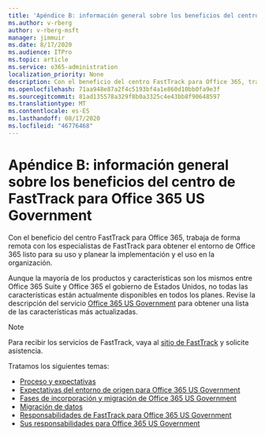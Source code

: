```yaml
---
title: 'Apéndice B: información general sobre los beneficios del centro de FastTrack para Office 365 US Government'
ms.author: v-rberg
author: v-rberg-msft
manager: jimmuir
ms.date: 8/17/2020
ms.audience: ITPro
ms.topic: article
ms.service: o365-administration
localization_priority: None
description: Con el beneficio del centro FastTrack para Office 365, trabaja de forma remota con los especialistas de FastTrack para obtener el entorno de Office 365 listo para su uso y planear la implementación y el uso en la organización.
ms.openlocfilehash: 71aa948e87a2f4c5193bf4a1e860d10bb0fa9e3f
ms.sourcegitcommit: 81ad135578a329f8b0a3325c4e43bb8f90648597
ms.translationtype: MT
ms.contentlocale: es-ES
ms.lasthandoff: 08/17/2020
ms.locfileid: "46776468"
---
```

# <a name="appendix-b---fasttrack-center-benefit-overview-for-office-365-us-government"></a>Apéndice B: información general sobre los beneficios del centro de FastTrack para Office 365 US Government

Con el beneficio del centro FastTrack para Office 365, trabaja de forma remota con los especialistas de FastTrack para obtener el entorno de Office 365 listo para su uso y planear la implementación y el uso en la organización. 
  
Aunque la mayoría de los productos y características son los mismos entre Office 365 Suite y Office 365 el gobierno de Estados Unidos, no todas las características están actualmente disponibles en todos los planes. Revise la descripción del servicio [Office 365 US Government](https://aka.ms/aboutgovcloud) para obtener una lista de las características más actualizadas.

> [!NOTE]
> Para recibir los servicios de FastTrack, vaya al [sitio de FastTrack](https://go.microsoft.com/fwlink/?linkid=780698) y solicite asistencia.  

Tratamos los siguientes temas:
- [Proceso y expectativas](process-and-expectations.md) 
- [Expectativas del entorno de origen para Office 365 US Government](US-Gov-appendix-source-environment-expectations.md)   
- [Fases de incorporación y migración de Office 365 US Government](US-Gov-appendix-onboarding-and-migration.md)
- [Migración de datos](data-migration.md)    
- [Responsabilidades de FastTrack para Office 365 US Government](US-Gov-appendix-fasttrack-responsibilities.md)   
- [Sus responsabilidades para Office 365 US Government](US-Gov-appendix-your-responsibilities.md)    

